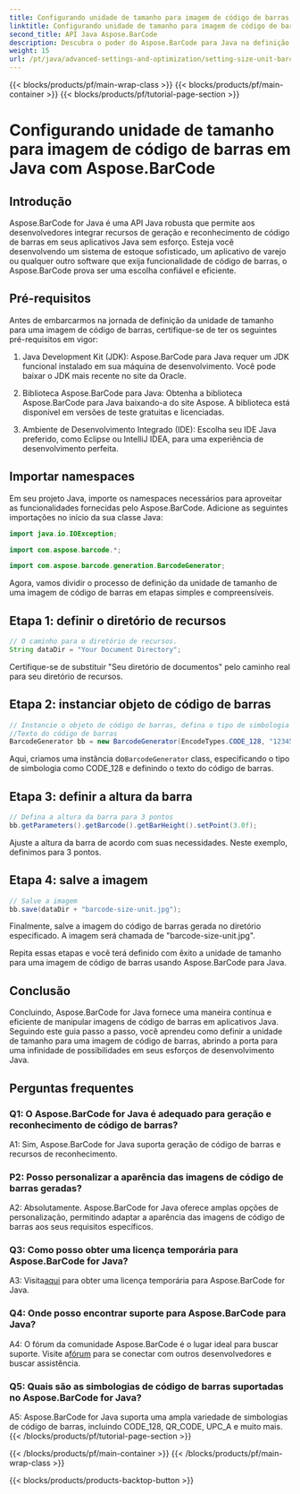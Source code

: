 ```yaml
---
title: Configurando unidade de tamanho para imagem de código de barras em Java com Aspose.BarCode
linktitle: Configurando unidade de tamanho para imagem de código de barras
second_title: API Java Aspose.BarCode
description: Descubra o poder do Aspose.BarCode para Java na definição de unidades de tamanho precisas para imagens de código de barras. Integração fácil, desempenho robusto e infinitas possibilidades de personalização.
weight: 15
url: /pt/java/advanced-settings-and-optimization/setting-size-unit-barcode-image/
---
```


{{< blocks/products/pf/main-wrap-class >}}
{{< blocks/products/pf/main-container >}}
{{< blocks/products/pf/tutorial-page-section >}}

# Configurando unidade de tamanho para imagem de código de barras em Java com Aspose.BarCode

## Introdução

Aspose.BarCode for Java é uma API Java robusta que permite aos desenvolvedores integrar recursos de geração e reconhecimento de código de barras em seus aplicativos Java sem esforço. Esteja você desenvolvendo um sistema de estoque sofisticado, um aplicativo de varejo ou qualquer outro software que exija funcionalidade de código de barras, o Aspose.BarCode prova ser uma escolha confiável e eficiente.

## Pré-requisitos

Antes de embarcarmos na jornada de definição da unidade de tamanho para uma imagem de código de barras, certifique-se de ter os seguintes pré-requisitos em vigor:

1. Java Development Kit (JDK): Aspose.BarCode para Java requer um JDK funcional instalado em sua máquina de desenvolvimento. Você pode baixar o JDK mais recente no site da Oracle.

2. Biblioteca Aspose.BarCode para Java: Obtenha a biblioteca Aspose.BarCode para Java baixando-a do site Aspose. A biblioteca está disponível em versões de teste gratuitas e licenciadas.

3. Ambiente de Desenvolvimento Integrado (IDE): Escolha seu IDE Java preferido, como Eclipse ou IntelliJ IDEA, para uma experiência de desenvolvimento perfeita.

## Importar namespaces

Em seu projeto Java, importe os namespaces necessários para aproveitar as funcionalidades fornecidas pelo Aspose.BarCode. Adicione as seguintes importações no início da sua classe Java:

```java
import java.io.IOException;

import com.aspose.barcode.*;

import com.aspose.barcode.generation.BarcodeGenerator;
```


Agora, vamos dividir o processo de definição da unidade de tamanho de uma imagem de código de barras em etapas simples e compreensíveis.

## Etapa 1: definir o diretório de recursos

```java
// O caminho para o diretório de recursos.
String dataDir = "Your Document Directory";
```

Certifique-se de substituir "Seu diretório de documentos" pelo caminho real para seu diretório de recursos.

## Etapa 2: instanciar objeto de código de barras

```java
// Instancie o objeto de código de barras, defina o tipo de simbologia para code128 e defina o
//Texto do código de barras
BarcodeGenerator bb = new BarcodeGenerator(EncodeTypes.CODE_128, "1234567");
```

 Aqui, criamos uma instância do`BarcodeGenerator` class, especificando o tipo de simbologia como CODE_128 e definindo o texto do código de barras.

## Etapa 3: definir a altura da barra

```java
// Defina a altura da barra para 3 pontos
bb.getParameters().getBarcode().getBarHeight().setPoint(3.0f);
```

Ajuste a altura da barra de acordo com suas necessidades. Neste exemplo, definimos para 3 pontos.

## Etapa 4: salve a imagem

```java
// Salve a imagem
bb.save(dataDir + "barcode-size-unit.jpg");
```

Finalmente, salve a imagem do código de barras gerada no diretório especificado. A imagem será chamada de "barcode-size-unit.jpg".

Repita essas etapas e você terá definido com êxito a unidade de tamanho para uma imagem de código de barras usando Aspose.BarCode para Java.

## Conclusão

Concluindo, Aspose.BarCode for Java fornece uma maneira contínua e eficiente de manipular imagens de código de barras em aplicativos Java. Seguindo este guia passo a passo, você aprendeu como definir a unidade de tamanho para uma imagem de código de barras, abrindo a porta para uma infinidade de possibilidades em seus esforços de desenvolvimento Java.

## Perguntas frequentes

### Q1: O Aspose.BarCode for Java é adequado para geração e reconhecimento de código de barras?

A1: Sim, Aspose.BarCode for Java suporta geração de código de barras e recursos de reconhecimento.

### P2: Posso personalizar a aparência das imagens de código de barras geradas?

A2: Absolutamente. Aspose.BarCode for Java oferece amplas opções de personalização, permitindo adaptar a aparência das imagens de código de barras aos seus requisitos específicos.

### Q3: Como posso obter uma licença temporária para Aspose.BarCode for Java?

 A3: Visita[aqui](https://purchase.aspose.com/temporary-license/) para obter uma licença temporária para Aspose.BarCode for Java.

### Q4: Onde posso encontrar suporte para Aspose.BarCode para Java?

 A4: O fórum da comunidade Aspose.BarCode é o lugar ideal para buscar suporte. Visite a[fórum](https://forum.aspose.com/c/barcode/13) para se conectar com outros desenvolvedores e buscar assistência.

### Q5: Quais são as simbologias de código de barras suportadas no Aspose.BarCode for Java?

A5: Aspose.BarCode for Java suporta uma ampla variedade de simbologias de código de barras, incluindo CODE_128, QR_CODE, UPC_A e muito mais.
{{< /blocks/products/pf/tutorial-page-section >}}

{{< /blocks/products/pf/main-container >}}
{{< /blocks/products/pf/main-wrap-class >}}

{{< blocks/products/products-backtop-button >}}
